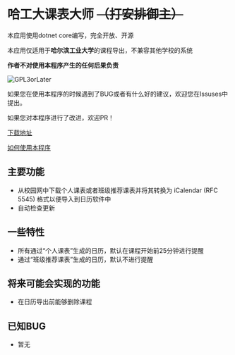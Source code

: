 # 哈工大课表大师  ~~（打安排御主）~~
本应用使用dotnet core编写，完全开放、开源

本应用仅适用于**哈尔滨工业大学**的课程导出，不兼容其他学校的系统

**作者不对使用本程序产生的任何后果负责**

![GPL3orLater](https://www.gnu.org/graphics/gplv3-or-later.png)

如果您在使用本程序的时候遇到了BUG或者有什么好的建议，欢迎您在Issuses中提出。

如果您对本程序进行了改进，欢迎PR！

[下载地址](https://github.com/HCG-Studio/HIT-Schedule-Master/releases)

[如何使用本程序](https://github.com/HCG-Studio/HIT-Schedule-Master/wiki)

## 主要功能

- 从校园网中下载个人课表或者班级推荐课表并将其转换为 iCalendar (RFC 5545) 格式以便导入到日历软件中
- 自动检查更新

## 一些特性

- 所有通过“个人课表”生成的日历，默认在课程开始前25分钟进行提醒
- 通过“班级推荐课表”生成的日历，默认不进行提醒

## 将来可能会实现的功能

- 在日历导出前能够删除课程

## 已知BUG

- 暂无
